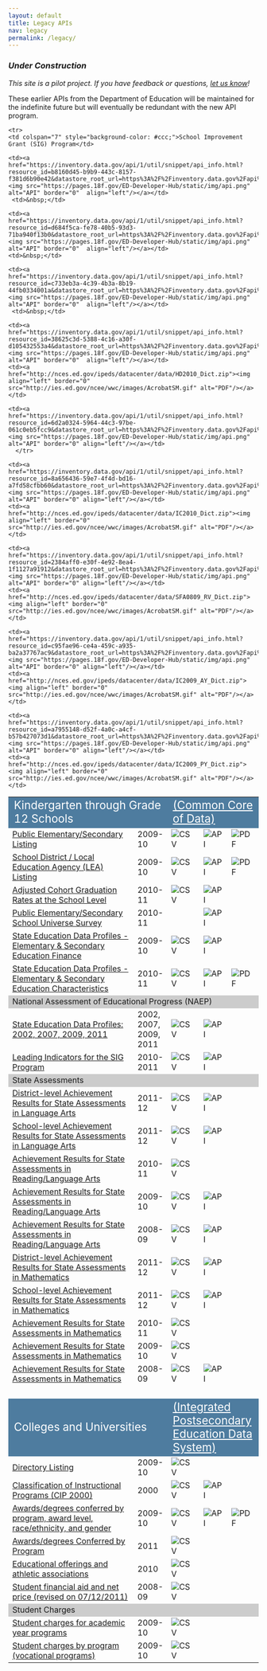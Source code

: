 ```yaml
---
layout: default
title: Legacy APIs
nav: legacy
permalink: /legacy/
---
```



### _Under Construction_

_This site is a pilot project.  If you have feedback or questions, [let us know](https://github.com/18F/ED-Developer-Hub/issues)!_



These earlier APIs from the Department of Education will be maintained for the indefinite future but will eventually be redundant with the new API program.  



<table>
  <tr>
    <td colspan="2" style="background-color: #4e7c9f; font-size: 1.4em; color:#FFF">Kindergarten through Grade 12 Schools</td>
    <td colspan="5" style="background-color: #4e7c9f; font-size: 1.4em; color:#FFF"><a href="http://nces.ed.gov/ccd/" style="color:#FFF">(Common Core of Data)</a></td>
  </tr>
  <tr>
    <td width="50%"><a href="https://inventory.data.gov/dataset/c325a86a-a0da-479d-bb87-cdbf88833b25/resource/102fd9bd-4737-401b-b88f-5c5b0fab94ec">Public Elementary/Secondary Listing</a></td>
    <td width="12%">2009-10</td>
    <td><a href="https://inventory.data.gov/dataset/c325a86a-a0da-479d-bb87-cdbf88833b25/resource/102fd9bd-4737-401b-b88f-5c5b0fab94ec/download/userssharedsdfpublicelementarysecondaryunivsrvy200910.csv"><img src="https://pages.18f.gov/ED-Developer-Hub/static/img/csv.png" alt="CSV" border="0" align="left"/></a></td>
    <td><a href="https://inventory.data.gov/api/1/util/snippet/api_info.html?resource_id=102fd9bd-4737-401b-b88f-5c5b0fab94ec&datastore_root_url=https%3A%2F%2Finventory.data.gov%2Fapi%2Faction"><img src="https://pages.18f.gov/ED-Developer-Hub/static/img/api.png" alt="API" border="0"  align="left"/></a></td>
    <td><a href="http://nces.ed.gov/ccd/pdf/INsc09101a.pdf"><img align="left" border="0" src="http://ies.ed.gov/ncee/wwc/images/AcrobatSM.gif" alt="PDF"/></a></td>
  </tr>
  <tr>
    <td><a href="https://inventory.data.gov/dataset/04da5aea-5366-46d6-92de-1c4901973494/resource/37e62816-d097-42c5-9ec9-6b56abe6c4c9">School District / Local Education Agency (LEA) Listing</a></td>
    <td>2009-10</td>
    <td><a href="https://inventory.data.gov/dataset/04da5aea-5366-46d6-92de-1c4901973494/resource/37e62816-d097-42c5-9ec9-6b56abe6c4c9/download/localeductnagncysdunvsrvydata200910.csv"><img src="https://pages.18f.gov/ED-Developer-Hub/static/img/csv.png" alt="CSV" border="0" align="left"/></a></td>
    <td><a href="https://inventory.data.gov/api/1/util/snippet/api_info.html?resource_id=37e62816-d097-42c5-9ec9-6b56abe6c4c9&datastore_root_url=https%3A%2F%2Finventory.data.gov%2Fapi%2Faction"><img src="https://pages.18f.gov/ED-Developer-Hub/static/img/api.png" alt="API" border="0"  align="left"/></a></td>
    <td><a href="http://nces.ed.gov/ccd/pdf/pau091agen.pdf"><img align="left" border="0" src="http://ies.ed.gov/ncee/wwc/images/AcrobatSM.gif" alt="PDF"/></a></td>
  </tr>
   <tr>
    <td><a href="https://inventory.data.gov/dataset/e0aa37d1-3956-43df-a63d-e14ddd1f8d7f/resource/566c5a0c-0a44-4ada-af54-7b3cd826d306">Adjusted Cohort Graduation Rates at the School Level</a></td>
    <td>2010-11</td>
    <td><a href="https://inventory.data.gov/dataset/e0aa37d1-3956-43df-a63d-e14ddd1f8d7f/resource/566c5a0c-0a44-4ada-af54-7b3cd826d306/download/adjustedcohortgrdtnratesslsy201011.csv"><img src="https://pages.18f.gov/ED-Developer-Hub/static/img/csv.png" alt="CSV" border="0" align="left"/></a></td>
    <td><a href="https://inventory.data.gov/api/1/util/snippet/api_info.html?resource_id=566c5a0c-0a44-4ada-af54-7b3cd826d306&datastore_root_url=https%3A%2F%2Finventory.data.gov%2Fapi%2Faction"><img src="https://pages.18f.gov/ED-Developer-Hub/static/img/api.png" alt="API" border="0"  align="left"/></a></td>
    <td>&nbsp;</td>
  </tr>

  <tr>
    <td><a href="https://inventory.data.gov/dataset/856103e8-8421-4064-bfe2-bb24f16b312d/resource/6c334124-f07f-4791-9fc6-d7f95eb9e7f5">Public Elementary/Secondary School Universe Survey</a></td>
    <td>2010-11</td>
    <td><a href="https://inventory.data.gov/dataset/856103e8-8421-4064-bfe2-bb24f16b312d/resource/6c334124-f07f-4791-9fc6-d7f95eb9e7f5/download/ncesccdpessunivsrvydata201011.csv" alt="CSV" border="0" align="left"/></a></td>
    <td><a href="https://inventory.data.gov/api/1/util/snippet/api_info.html?resource_id=6c334124-f07f-4791-9fc6-d7f95eb9e7f5&datastore_root_url=https%3A%2F%2Finventory.data.gov%2Fapi%2Faction"><img src="https://pages.18f.gov/ED-Developer-Hub/static/img/api.png" alt="API" border="0"  align="left"/></a></td>
     <td>&nbsp;</td>
  </tr>
  
  <tr>
    <td><a href="https://inventory.data.gov/dataset/625c4581-f3f9-4479-afaf-249901fb8025/resource/4dabce7c-756b-44d3-ac41-dfd162dfa93e">State Education Data Profiles - Elementary & Secondary Education Finance</a></td>
    <td>2009-10</td>
    <td><a href="https://inventory.data.gov/dataset/625c4581-f3f9-4479-afaf-249901fb8025/resource/4dabce7c-756b-44d3-ac41-dfd162dfa93e/download/userssharedsdfncessedpesedctnfinanceccd20092010.csv"><img src="https://pages.18f.gov/ED-Developer-Hub/static/img/csv.png" alt="CSV" border="0" align="left"/></a></td>
    <td><a href="https://inventory.data.gov/api/1/util/snippet/api_info.html?resource_id=4dabce7c-756b-44d3-ac41-dfd162dfa93e&datastore_root_url=https%3A%2F%2Finventory.data.gov%2Fapi%2Faction"><img src="https://pages.18f.gov/ED-Developer-Hub/static/img/api.png" alt="API" border="0"  align="left"/></a></td>
     <td>&nbsp;</td>
  </tr>
  
  <tr>
    <td><a href="https://inventory.data.gov/dataset/7c79adce-d0ac-4916-937d-1acad48dde27/resource/ea8517bd-a950-482a-bb63-e40736bbd7a4">State Education Data Profiles - Elementary & Secondary Education Characteristics</a></td>
    <td>2010-11</td>
    <td><a href="https://inventory.data.gov/dataset/7c79adce-d0ac-4916-937d-1acad48dde27/resource/ea8517bd-a950-482a-bb63-e40736bbd7a4/download/userssharedsdfncessedpesedctnchrstcsccd20102011.csv"><img src="https://pages.18f.gov/ED-Developer-Hub/static/img/csv.png" alt="CSV" border="0" align="left"/></a></td>
    <td><a href="https://inventory.data.gov/api/1/util/snippet/api_info.html?resource_id=ea8517bd-a950-482a-bb63-e40736bbd7a4&datastore_root_url=https%3A%2F%2Finventory.data.gov%2Fapi%2Faction"><img src="https://pages.18f.gov/ED-Developer-Hub/static/img/api.png" alt="API" border="0"  align="left"/></a></td>
    <td><a href="https://explore.data.gov/api/views/vi5x-f3ti/rows.pdf?accessType=DOWNLOAD"><img align="left" border="0" src="http://ies.ed.gov/ncee/wwc/images/AcrobatSM.gif" alt="PDF"/></a></td>
  </tr>
  
  <tr>
    <td colspan="7" style="background-color: #ccc;">National Assessment of Educational Progress (NAEP)</td>
  </tr>
   <tr>
    <td><a href="https://inventory.data.gov/dataset/c25ae6bf-66c3-4a7d-867f-2cceeba5c039/resource/c9a98ee3-e3b3-4b0b-ac26-8378c18b4550">State Education Data Profiles: 2002, 2007, 2009, 2011</a></td>
    <td>2002, 2007, 2009, 2011</td>
    <td><a href="https://inventory.data.gov/dataset/c25ae6bf-66c3-4a7d-867f-2cceeba5c039/resource/c9a98ee3-e3b3-4b0b-ac26-8378c18b4550/download/userssharedsdfncessedpnaep2002200720092011.csv"><img src="https://pages.18f.gov/ED-Developer-Hub/static/img/csv.png" alt="CSV" border="0" align="left"/></a></td>
    <td><a href="https://inventory.data.gov/api/1/util/snippet/api_info.html?resource_id=c9a98ee3-e3b3-4b0b-ac26-8378c18b4550&datastore_root_url=https%3A%2F%2Finventory.data.gov%2Fapi%2Faction"><img src="https://pages.18f.gov/ED-Developer-Hub/static/img/api.png" alt="API" border="0"  align="left"/></a></td>
    <td>&nbsp;</td>
  </tr>
  
    <tr>
    <td colspan="7" style="background-color: #ccc;">School Improvement Grant (SIG) Program</td>
  </tr>
   <tr>
    <td><a href="https://inventory.data.gov/dataset/27a1a391-a8fa-46dc-bcae-a23ba741cb78/resource/d7c214da-cb07-4437-a6f4-ba89d1d9aca3">Leading Indicators for the SIG Program</a></td>
    <td>2010-2011</td>
    <td><a href="https://inventory.data.gov/dataset/27a1a391-a8fa-46dc-bcae-a23ba741cb78/resource/d7c214da-cb07-4437-a6f4-ba89d1d9aca3/download/userssharedsdfleadingindtrsschlimprvgrntprogsy201011.csv"><img src="https://pages.18f.gov/ED-Developer-Hub/static/img/csv.png" alt="CSV" border="0" align="left"/></a></td>
    <td><a href="https://inventory.data.gov/api/1/util/snippet/api_info.html?resource_id=d7c214da-cb07-4437-a6f4-ba89d1d9aca3&datastore_root_url=https%3A%2F%2Finventory.data.gov%2Fapi%2Faction"><img src="https://pages.18f.gov/ED-Developer-Hub/static/img/api.png" alt="API" border="0"  align="left"/></a></td>
    <td>&nbsp;</td>
  </tr>
  
  <tr>
    <td colspan="7" style="background-color: #ccc;">State Assessments</td>
  </tr>

<tr>
<td><a href="https://inventory.data.gov/dataset/e4b3ce38-c0e2-45c1-97b4-73f6a467e801/resource/7c9a1737-5501-492a-8d23-99e1501e9e0b">District-level Achievement Results for State Assessments in Language Arts</a></td>
<td>2011-12</td>
<td><a href="https://inventory.data.gov/dataset/e4b3ce38-c0e2-45c1-97b4-73f6a467e801/resource/7c9a1737-5501-492a-8d23-99e1501e9e0b/download/userssharedsdfleaachvrsltsassessrlasy201112.csv"><img src="https://pages.18f.gov/ED-Developer-Hub/static/img/csv.png" alt="CSV" border="0" align="left"/></a></td>
<td><a href="https://inventory.data.gov/api/1/util/snippet/api_info.html?resource_id=7c9a1737-5501-492a-8d23-99e1501e9e0b&datastore_root_url=https%3A%2F%2Finventory.data.gov%2Fapi%2Faction"><img src="https://pages.18f.gov/ED-Developer-Hub/static/img/api.png" alt="API" border="0"  align="left"/></a></td>
 <td>&nbsp;</td>
</tr>

<tr>
<td><a href="https://inventory.data.gov/dataset/e1f06719-f437-431c-8a52-d7706b7791aa/resource/5a238416-a57d-4c73-8c3c-e3bd1d0d7cb7
">School-level Achievement Results for State Assessments in Language Arts</a></td>
<td>2011-12</td>
<td><a href="https://inventory.data.gov/dataset/e1f06719-f437-431c-8a52-d7706b7791aa/resource/5a238416-a57d-4c73-8c3c-e3bd1d0d7cb7/download/userssharedsdfachvmntrsltsstateassmtsrlasy201112.csv"><img src="https://pages.18f.gov/ED-Developer-Hub/static/img/csv.png" alt="CSV" border="0" align="left"/></a></td>
<td><a href="https://inventory.data.gov/api/1/util/snippet/api_info.html?resource_id=5a238416-a57d-4c73-8c3c-e3bd1d0d7cb7&datastore_root_url=https%3A%2F%2Finventory.data.gov%2Fapi%2Faction"><img src="https://pages.18f.gov/ED-Developer-Hub/static/img/api.png" alt="API" border="0"  align="left"/></a></td>
 <td>&nbsp;</td>
</tr>



   <tr>
    <td><a href="https://inventory.data.gov/dataset/d1f40ea1-0cda-49e1-8d12-3128c115db20/resource/b8160d45-b9b9-443c-8157-f381d6b90e42">Achievement Results for State Assessments in Reading/Language Arts</a></td>
    <td>2010-11</td>
    <td><a href="https://inventory.data.gov/dataset/d1f40ea1-0cda-49e1-8d12-3128c115db20/resource/b8160d45-b9b9-443c-8157-f381d6b90e42/download/achvmntrsltsstateassmtsrlasy201011.csv"><img src="https://pages.18f.gov/ED-Developer-Hub/static/img/csv.png" alt="CSV" border="0" align="left"/></a></td>
   
    <td><a href="https://inventory.data.gov/api/1/util/snippet/api_info.html?resource_id=b8160d45-b9b9-443c-8157-f381d6b90e42&datastore_root_url=https%3A%2F%2Finventory.data.gov%2Fapi%2Faction"><img src="https://pages.18f.gov/ED-Developer-Hub/static/img/api.png" alt="API" border="0"  align="left"/></a></td>
     <td>&nbsp;</td>
  </tr>
   <tr>
    <td><a href="https://inventory.data.gov/dataset/d1f40ea1-0cda-49e1-8d12-3128c115db20/resource/b8160d45-b9b9-443c-8157-f381d6b90e42">Achievement Results for State Assessments in Reading/Language Arts</a></td>
    <td>2009-10</td>
    <td><a href="https://inventory.data.gov/dataset/47620f0a-dd76-4fcc-915a-88cfdb2e32cf/resource/ede08664-bd3a-4f05-92ed-3caefc5c3584/download/userssharedsdfachvmntrsltsstateassmtsrlasy200910.csv"><img src="https://pages.18f.gov/ED-Developer-Hub/static/img/csv.png" alt="CSV" border="0" align="left"/></a></td>
       <td><a href="https://inventory.data.gov/api/1/util/snippet/api_info.html?resource_id=ede08664-bd3a-4f05-92ed-3caefc5c3584&datastore_root_url=https%3A%2F%2Finventory.data.gov%2Fapi%2Faction"><img src="https://pages.18f.gov/ED-Developer-Hub/static/img/api.png" alt="API" border="0"  align="left"/></a></td>
      <td>&nbsp;</td>
  </tr>
   <tr>
    <td><a href="https://inventory.data.gov/dataset/ceddd972-83af-4ee8-93b0-db087d7883f7/resource/d00b9f82-fcfb-46f2-8c15-7208cfd9a0b4">Achievement Results for State Assessments in Reading/Language Arts</a></td>
    <td>2008-09</td>
    <td><a href="https://inventory.data.gov/dataset/ceddd972-83af-4ee8-93b0-db087d7883f7/resource/d00b9f82-fcfb-46f2-8c15-7208cfd9a0b4/download/achvmntrsltsstateassmtsrlasy200809.csv"><img src="https://pages.18f.gov/ED-Developer-Hub/static/img/csv.png" alt="CSV" border="0" align="left"/></a></td>
        <td><a href="https://inventory.data.gov/api/1/util/snippet/api_info.html?resource_id=d00b9f82-fcfb-46f2-8c15-7208cfd9a0b4&datastore_root_url=https%3A%2F%2Finventory.data.gov%2Fapi%2Faction"><img src="https://pages.18f.gov/ED-Developer-Hub/static/img/api.png" alt="API" border="0"  align="left"/></a></td>
    <td>&nbsp;</td>
  </tr>


<tr>
<td><a href="https://inventory.data.gov/dataset/53266ad7-8fc0-4929-b4be-fb93772bd441/resource/b4e7f148-3afc-4782-84a3-dfaca3156e8b">District-level Achievement Results for State Assessments in Mathematics</a></td>
<td>2011-12</td>
<td><a href="https://inventory.data.gov/dataset/53266ad7-8fc0-4929-b4be-fb93772bd441/resource/b4e7f148-3afc-4782-84a3-dfaca3156e8b/download/userssharedsdflealvlachvmntrsltsforstateassmntsinmathssy201112.csv"><img src="https://pages.18f.gov/ED-Developer-Hub/static/img/csv.png" alt="CSV" border="0" align="left"/></a></td>
<td><a href="https://inventory.data.gov/api/1/util/snippet/api_info.html?resource_id=b4e7f148-3afc-4782-84a3-dfaca3156e8b&datastore_root_url=https%3A%2F%2Finventory.data.gov%2Fapi%2Faction"><img src="https://pages.18f.gov/ED-Developer-Hub/static/img/api.png" alt="API" border="0"  align="left"/></a></td>
 <td>&nbsp;</td>
</tr>

<tr>
<td><a href="https://inventory.data.gov/dataset/cee9d558-313f-41f7-8955-1d6e4df3a2dc/resource/0f696b5b-129c-4a83-93af-662f5f8162f4">School-level Achievement Results for State Assessments in Mathematics</a></td>
<td>2011-12</td>
<td><a href="https://inventory.data.gov/dataset/cee9d558-313f-41f7-8955-1d6e4df3a2dc/resource/0f696b5b-129c-4a83-93af-662f5f8162f4/download/userssharedsdfachvmntrsltsstateassmtsmathssy201112.csv"><img src="https://pages.18f.gov/ED-Developer-Hub/static/img/csv.png" alt="CSV" border="0" align="left"/></a></td>
<td><a href="https://inventory.data.gov/api/1/util/snippet/api_info.html?resource_id=0f696b5b-129c-4a83-93af-662f5f8162f4&datastore_root_url=https%3A%2F%2Finventory.data.gov%2Fapi%2Faction"><img src="https://pages.18f.gov/ED-Developer-Hub/static/img/api.png" alt="API" border="0"  align="left"/></a></td>
<td>&nbsp;</td>
</tr>

   <tr>
    <td><a href="https://inventory.data.gov/dataset/d78fbf42-64ed-4988-ba19-c8b9d83a960e/resource/d684f5ca-fe78-40b5-93d3-71ba940f13b0">Achievement Results for State Assessments in Mathematics</a></td>
    <td>2010-11</td>
    <td><a href="https://inventory.data.gov/dataset/d78fbf42-64ed-4988-ba19-c8b9d83a960e/resource/d684f5ca-fe78-40b5-93d3-71ba940f13b0/download/achvmntrsltsstateassmtsmathssy201011.csv"><img src="https://pages.18f.gov/ED-Developer-Hub/static/img/csv.png" alt="CSV" border="0" align="left"/></a></td>
    
    <td><a href="https://inventory.data.gov/api/1/util/snippet/api_info.html?resource_id=d684f5ca-fe78-40b5-93d3-71ba940f13b0&datastore_root_url=https%3A%2F%2Finventory.data.gov%2Fapi%2Faction"><img src="https://pages.18f.gov/ED-Developer-Hub/static/img/api.png" alt="API" border="0"  align="left"/></a></td>
    <td>&nbsp;</td>
  </tr>
   <tr>
    <td><a href="https://inventory.data.gov/dataset/24675c4c-b470-4c34-94d5-02fe9a661767/resource/c733eb3a-4c39-4b3a-8b19-44fb0334001a">Achievement Results for State Assessments in Mathematics</a></td>
    <td>2009-10</td>
    <td><a href="https://inventory.data.gov/dataset/24675c4c-b470-4c34-94d5-02fe9a661767/resource/c733eb3a-4c39-4b3a-8b19-44fb0334001a/download/userssharedsdfachvmntrsltsstateassmtsmathssy200910.csv"><img src="https://pages.18f.gov/ED-Developer-Hub/static/img/csv.png" alt="CSV" border="0" align="left"/></a></td>
    
    <td><a href="https://inventory.data.gov/api/1/util/snippet/api_info.html?resource_id=c733eb3a-4c39-4b3a-8b19-44fb0334001a&datastore_root_url=https%3A%2F%2Finventory.data.gov%2Fapi%2Faction"><img src="https://pages.18f.gov/ED-Developer-Hub/static/img/api.png" alt="API" border="0"  align="left"/></a></td>
     <td>&nbsp;</td>
  </tr>
   <tr>
    <td><a href="https://inventory.data.gov/dataset/4165d446-3bdf-4b8e-9310-ffe34737c19e/resource/89fec729-9ab9-43d5-8dcd-e65dfab2a17c">Achievement Results for State Assessments in Mathematics</a></td>
    <td>2008-09</td>
    <td><a href="https://inventory.data.gov/dataset/4165d446-3bdf-4b8e-9310-ffe34737c19e/resource/89fec729-9ab9-43d5-8dcd-e65dfab2a17c/download/achvmntrsltsstateassmtsmathssy200809.csv"><img src="https://pages.18f.gov/ED-Developer-Hub/static/img/csv.png" alt="CSV" border="0" align="left"/></a></td>
        <td><a href="https://inventory.data.gov/api/1/util/snippet/api_info.html?resource_id=89fec729-9ab9-43d5-8dcd-e65dfab2a17c&datastore_root_url=https%3A%2F%2Finventory.data.gov%2Fapi%2Faction"><img src="https://pages.18f.gov/ED-Developer-Hub/static/img/api.png" alt="API" border="0"  align="left"/></a></td>
     <td>&nbsp;</td>
  </tr>
  <tr>
    <td>&nbsp;</td>
  </tr>
  <tr>
    <td colspan="2" style="background-color: #4e7c9f; font-size: 1.4em; color:#FFF">Colleges and Universities</td>
    <td colspan="5" style="background-color: #4e7c9f; font-size: 1.4em; color:#FFF"><a href="http://nces.ed.gov/ipeds/" style="color:#FFF">(Integrated Postsecondary Education Data System)</a></td>
  </tr>
  <tr>
    <td><a href="https://inventory.data.gov/dataset/032e19b4-5a90-41dc-83ff-6e4cd234f565/resource/38625c3d-5388-4c16-a30f-d105432553a4">Directory Listing</a><br/></td>
    <td>2009-10</td>
    <td><a href="https://inventory.data.gov/dataset/032e19b4-5a90-41dc-83ff-6e4cd234f565/resource/38625c3d-5388-4c16-a30f-d105432553a4/download/postscndryunivsrvy2013dirinfo.csv"><img src="https://pages.18f.gov/ED-Developer-Hub/static/img/csv.png" alt="CSV" border="0" align="left"/></a></td>
    
    <td><a href="https://inventory.data.gov/api/1/util/snippet/api_info.html?resource_id=38625c3d-5388-4c16-a30f-d105432553a4&datastore_root_url=https%3A%2F%2Finventory.data.gov%2Fapi%2Faction"><img src="https://pages.18f.gov/ED-Developer-Hub/static/img/api.png" alt="API" border="0"  align="left"/></a></td>
    <td><a href="http://nces.ed.gov/ipeds/datacenter/data/HD2010_Dict.zip"><img align="left" border="0" src="http://ies.ed.gov/ncee/wwc/images/AcrobatSM.gif" alt="PDF"/></a></td>
  </tr>
  
  <tr>
    <td><a href="https://inventory.data.gov/dataset/b06ca923-ec64-4000-a9e1-86216bb3907d/resource/6fa1786f-ef01-4471-b033-aea7a7169e6c">Classification of Instructional Programs (CIP 2000)</a><br/></td>
    <td>2000</td>
    <td><a href="https://inventory.data.gov/dataset/b06ca923-ec64-4000-a9e1-86216bb3907d/resource/6fa1786f-ef01-4471-b033-aea7a7169e6c/download/userssharedsdfncescip2000.csv"><img src="https://pages.18f.gov/ED-Developer-Hub/static/img/csv.png" alt="CSV" border="0" align="left"/></a></td>
        <td><a href="https://inventory.data.gov/api/1/util/snippet/api_info.html?resource_id=6fa1786f-ef01-4471-b033-aea7a7169e6c&datastore_root_url=https%3A%2F%2Finventory.data.gov%2Fapi%2Faction"><img src="https://pages.18f.gov/ED-Developer-Hub/static/img/api.png" alt="API" border="0"  align="left"/></a></td>
     <td>&nbsp;</td>
  </tr>
  <tr>
    <td><a href="https://inventory.data.gov/dataset/c44c10ef-4dff-4f15-a3bb-2847f5d70a59/resource/ec830504-afb7-499e-bb97-406388bc6078">Awards/degrees conferred by program, award level, race/ethnicity, and gender</a></td>
    <td>2009-10</td>
    <td><a href="https://inventory.data.gov/dataset/c44c10ef-4dff-4f15-a3bb-2847f5d70a59/resource/ec830504-afb7-499e-bb97-406388bc6078/download/userssharedsdfpostscndryunivsrvy10adcprodalreg.csv"><img src="https://pages.18f.gov/ED-Developer-Hub/static/img/csv.png" alt="CSV" border="0" align="left"/></a><br/></td>
        <td><a href="https://inventory.data.gov/api/1/util/snippet/api_info.html?resource_id=ec830504-afb7-499e-bb97-406388bc6078&datastore_root_url=https%3A%2F%2Finventory.data.gov%2Fapi%2Faction"><img src="https://pages.18f.gov/ED-Developer-Hub/static/img/api.png" alt="API" border="0" align="left"/></a></td>
    <td><a href="http://nces.ed.gov/ipeds/datacenter/data/C2010_A_Dict.zip"><img align="left" border="0" src="http://ies.ed.gov/ncee/wwc/images/AcrobatSM.gif" alt="PDF"/></a></td>
  </tr>
    <tr>
    <td><a href="https://inventory.data.gov/dataset/1e63afca-9587-4b72-aa05-a7f597e9305b/resource/6d2a0324-5964-44c3-97be-061c0eb5fcc9">Awards/degrees Conferred by Program</a></td>
    <td>2011</td>
    <td><a href="https://inventory.data.gov/dataset/1e63afca-9587-4b72-aa05-a7f597e9305b/resource/6d2a0324-5964-44c3-97be-061c0eb5fcc9/download/userssharedsdfncesipedsawardsdegreecnfrdbyprog2011.csv"><img src="https://pages.18f.gov/ED-Developer-Hub/static/img/csv.png" alt="CSV" border="0" align="left"/></a><br/></td>
   
    <td><a href="https://inventory.data.gov/api/1/util/snippet/api_info.html?resource_id=6d2a0324-5964-44c3-97be-061c0eb5fcc9&datastore_root_url=https%3A%2F%2Finventory.data.gov%2Fapi%2Faction"><img src="https://pages.18f.gov/ED-Developer-Hub/static/img/api.png" alt="API" border="0" align="left"/></a></td>
      </tr>
  <tr>
    <td><a href="https://inventory.data.gov/dataset/fb384d70-fff0-4bed-802c-935875500206/resource/8a656436-59e7-4f4d-bd16-a7fd58cfbb60">Educational offerings and athletic associations</a></td>
    <td>2010</td>
    <td><a href="https://inventory.data.gov/dataset/fb384d70-fff0-4bed-802c-935875500206/resource/8a656436-59e7-4f4d-bd16-a7fd58cfbb60/download/postscndryunivsrvy2010edctnoffrngsaaupdated.csv"><img src="https://pages.18f.gov/ED-Developer-Hub/static/img/csv.png" alt="CSV" border="0" align="left"/></a></td>
   
    <td><a href="https://inventory.data.gov/api/1/util/snippet/api_info.html?resource_id=8a656436-59e7-4f4d-bd16-a7fd58cfbb60&datastore_root_url=https%3A%2F%2Finventory.data.gov%2Fapi%2Faction"><img src="https://pages.18f.gov/ED-Developer-Hub/static/img/api.png" alt="API" border="0" align="left"/></a></td>
    <td><a href="http://nces.ed.gov/ipeds/datacenter/data/IC2010_Dict.zip"><img align="left" border="0" src="http://ies.ed.gov/ncee/wwc/images/AcrobatSM.gif" alt="PDF"/></a></td>

  </tr>
  
  <tr>
    <td><a href="https://inventory.data.gov/dataset/d3c1aa87-e6ba-4963-9d8d-43f2417d3925/resource/2384aff0-e30f-4e92-8ea4-1f1127a91912">Student financial aid and net price (revised on 07/12/2011)</a></td>
    <td>2008-09</td>
    <td><a href="https://inventory.data.gov/dataset/d3c1aa87-e6ba-4963-9d8d-43f2417d3925/resource/2384aff0-e30f-4e92-8ea4-1f1127a91912/download/userssharedsdfpostscndryunivsrvy2009sfanp200809.csv"><img src="https://pages.18f.gov/ED-Developer-Hub/static/img/csv.png" alt="CSV" border="0" align="left"/></a></td>
    
    <td><a href="https://inventory.data.gov/api/1/util/snippet/api_info.html?resource_id=2384aff0-e30f-4e92-8ea4-1f1127a91912&datastore_root_url=https%3A%2F%2Finventory.data.gov%2Fapi%2Faction"><img src="https://pages.18f.gov/ED-Developer-Hub/static/img/api.png" alt="API" border="0" align="left"/></a></td>
    <td><a href="http://nces.ed.gov/ipeds/datacenter/data/SFA0809_RV_Dict.zip"><img align="left" border="0" src="http://ies.ed.gov/ncee/wwc/images/AcrobatSM.gif" alt="PDF"/></a></td>

  </tr>
  
  <tr>
    <td colspan="7" style="background-color: #ccc;">Student Charges</td>
  </tr>
  <tr>
    <td><a href="https://inventory.data.gov/dataset/5745c647-df74-451e-a62f-b02920daed31/resource/c95fae96-ce4a-459c-a935-ba2a37767ac9">Student charges for academic year programs</a></td>
    <td>2009-10</td>
    <td><a href="https://inventory.data.gov/dataset/5745c647-df74-451e-a62f-b02920daed31/resource/c95fae96-ce4a-459c-a935-ba2a37767ac9/download/postscndryunivsrvy2010stdntchrgsayprogupdated.csv"><img src="https://pages.18f.gov/ED-Developer-Hub/static/img/csv.png" alt="CSV" border="0" align="left"/></a></td>
   
    <td><a href="https://inventory.data.gov/api/1/util/snippet/api_info.html?resource_id=c95fae96-ce4a-459c-a935-ba2a37767ac9&datastore_root_url=https%3A%2F%2Finventory.data.gov%2Fapi%2Faction"><img src="https://pages.18f.gov/ED-Developer-Hub/static/img/api.png" alt="API" border="0" align="left"/></a></td>
    <td><a href="http://nces.ed.gov/ipeds/datacenter/data/IC2009_AY_Dict.zip"><img align="left" border="0" src="http://ies.ed.gov/ncee/wwc/images/AcrobatSM.gif" alt="PDF"/></a></td>

  </tr>
  <tr>
    <td><a href="https://inventory.data.gov/dataset/940cfd88-95e7-44ec-be9e-5dc1ce98c745/resource/a7955148-d52f-4a0c-a4cf-b57b427073d1">Student charges by program (vocational programs)</a></td>
    <td>2009-10</td>
    <td><a href="https://inventory.data.gov/dataset/940cfd88-95e7-44ec-be9e-5dc1ce98c745/resource/a7955148-d52f-4a0c-a4cf-b57b427073d1/download/postscndryunivsrvy2010stdntchrgsprogvpupdated.csv"><img src="https://pages.18f.gov/ED-Developer-Hub/static/img/csv.png" alt="CSV" border="0" align="left"/></a></td>
    
    <td><a href="https://inventory.data.gov/api/1/util/snippet/api_info.html?resource_id=a7955148-d52f-4a0c-a4cf-b57b427073d1&datastore_root_url=https%3A%2F%2Finventory.data.gov%2Fapi%2Faction"><img src="https://pages.18f.gov/ED-Developer-Hub/static/img/api.png" alt="API" border="0" align="left"/></a></td>
    <td><a href="http://nces.ed.gov/ipeds/datacenter/data/IC2009_PY_Dict.zip"><img align="left" border="0" src="http://ies.ed.gov/ncee/wwc/images/AcrobatSM.gif" alt="PDF"/></a></td>
